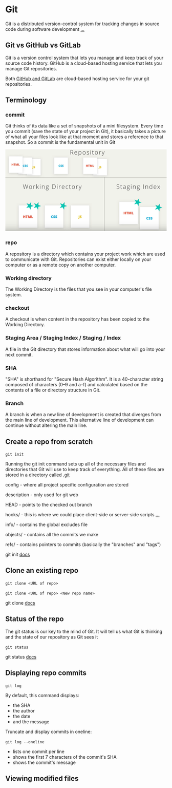 # Git

Git is a distributed version-control system for tracking changes in source code during software development [...](https://en.wikipedia.org/wiki/Git)

## Git vs GitHub vs GitLab

Git is a version control system that lets you manage and keep track of your source code history. GitHub is a cloud-based hosting service that lets you manage Git repositories.

Both [GitHub and GitLab](https://about.gitlab.com/devops-tools/github-vs-gitlab.html) are cloud-based hosting service for your git repositories.

## Terminology

### commit

Git thinks of its data like a set of snapshots of a mini filesystem. Every time you commit (save the state of your project in Git), it basically takes a picture of what all your files look like at that moment and stores a reference to that snapshot. So a commit is the fundamental unit in Git

![basic workflow](img/repo.png)

### repo

A repository is a directory which contains your project work which are used to communicate with Git. Repositories can exist either locally on your computer or as a remote copy on another computer.

### Working directory

The Working Directory is the files that you see in your computer's file system.

### checkout

A checkout is when content in the repository has been copied to the Working Directory.

### Staging Area / Staging Index / Staging / Index

A file in the Git directory that stores information about what will go into your next commit.

### SHA

"SHA" is shorthand for "Secure Hash Algorithm". It is a 40-character string composed of characters (0–9 and a–f) and calculated based on the contents of a file or directory structure in Git.

### Branch

A branch is when a new line of development is created that diverges from the main line of development. This alternative line of development can continue without altering the main line.

## Create a repo from scratch

`git init`

Running the git init command sets up all of the necessary files and directories that Git will use to keep track of everything. All of these files are stored in a directory called [.git](https://git-scm.com/book/en/v2/Git-Internals-Plumbing-and-Porcelain)

config - where all project specific configuration are stored

description - only used for git web

HEAD - points to the checked out branch

hooks/ - this is where we could place client-side or server-side scripts [...](https://git-scm.com/book/en/v2/Customizing-Git-Git-Hooks)

info/ - contains the global excludes file

objects/ - contains all the commits we make

refs/ - contains pointers to commits (basically the "branches" and "tags")

git init [docs](https://git-scm.com/docs/git-init)

## Clone an existing repo

`git clone <URL of repo>`

`git clone <URL of repo> <New repo name>`

git clone [docs](https://git-scm.com/docs/git-clone)

## Status of the repo

The git status is our key to the mind of Git. It will tell us what Git is thinking and the state of our repository as Git sees it

`git status`

git status [docs](https://git-scm.com/docs/git-status)

## Displaying repo commits

`git log`

By default, this command displays:

- the SHA
- the author
- the date
- and the message

Truncate and display commits in oneline:

`git log --oneline`

- lists one commit per line
- shows the first 7 characters of the commit's SHA
- shows the commit's message

## Viewing modified files
